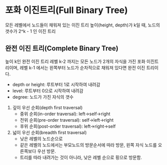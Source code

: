 # 포화 이진트리(Full Binary Tree)

모든 레벨에서 노드들이 채워져 있는 이진 트리
높이(height, depth)가 k일 때, 노드의 갯수가 2^k - 1 인 이진 트리

완전 이진 트리(Complete Binary Tree)
-
높이 k인 완전 이진 트리
레벨 k-2 까지는 모든 노드가 2개의 자식을 가진 포화 이진트리이며,
레벨 k-1 에서는 왼쪽부터 노드가 순차적으로 채워져 있다면 완전 이진 트리이다.

- depth or height: 루트부터 1로 시작하여 내려감
- level: 루트부터 0으로 시작하여 내려감
- degree: 노드가 가진 자식의 갯수

1. 깊이 우선 순회(depth first traversal)
    - 중위 순회(in-order traversal): left->self->right
    - 전위 순회(pre-order traversal): self->left->right
    - 후위 순회(post-order traversal): left->right->self
2. 넓이 우선 순회(breadth first traversal)
    - 낮은 레벨의 노드순으로
    - 같은 레벨의 노드에서는 부모노드의 방문순서에 따라 방문, 왼쪽 자식 노드를 오른쪽보다 우선 방문.
    - 트리를 따라 내려가는 것이 아니라, 낮은 레벨 순으로 횡으로 방문함.
